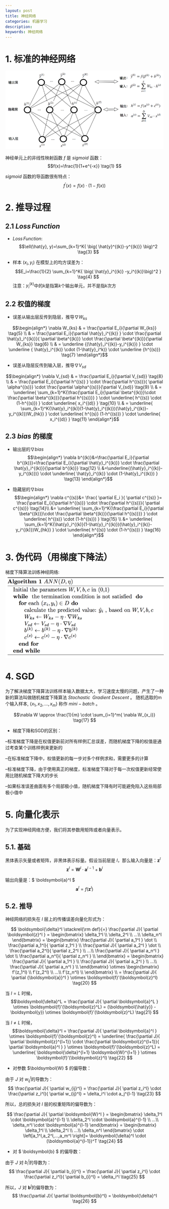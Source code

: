 ```yaml
---
layout: post
title: 神经网络
categories: 机器学习
description: 
keywords: 神经网络
---
```


# 1. 标准的神经网络

![](/images/blog/MachineLearning/神经网络-BP神经网络结构.png)


神经单元上的非线性映射函数 $f$ 是 $sigmoid$ 函数：
$$f(x)=\frac{1}{1+e^{-x}}    \tag{1}
$$

$sigmoid$ 函数的导函数很有特点：
$$f^{'}(x)=f(x) \cdot \big(  1-f(x)  \big)   \tag{2}
$$

# 2. 推导过程

## 2.1 $Loss \, Function$
+ $Loss \, Function$:
$$\ell(\hat{y}, y)=\sum_{k=1}^K{ \big( \hat{y}^{(k)}-y^{(k)}} \big)^2    \tag{3}
$$

+ 样本 $(x_i, y_i)$ 在模型上的均方误差为：
$$E_i=\frac{1}{2} \sum_{k=1}^K{ \big( \hat{y}_i^{(k)} -y_i^{(k)}\big)^2 }   \tag{4}
$$
注意：$y_i^{(k)}$中的$k$是指第$k$个输出单元，并不是指$k$次方


## 2.2 权值的梯度
+ 误差从输出层反传到隐层，推导$\nabla W_{ks}$

$$\begin{align*}
\nabla W_{ks} & = \frac{\partial E_i}{\partial W_{ks}}  \tag{5} \\
&	= \frac{\partial E_i}{\partial \hat{y}_i^{(k)} } \cdot \frac{\partial \hat{y}_i^{(k)}}{ \partial \beta^{(k)}} \cdot \frac{\partial \beta^{(k)}}{\partial W_{ks}} 
\tag{6}	 \\
&   = \underline {(\hat{y}_i^{(k)}-y_i^{(k)}) } \cdot \underline { \hat{y}_i^{(k)} \cdot (1-\hat{y}_i^k)} \cdot \underline {h^{(s)}}   \tag{7}
\end{align*}$$

+ 误差从隐层反传到输入层，推导$\nabla V_{sd}$

$$\begin{align*}
\nabla V_{sd} & = \frac{\partial E_i}{\partial V_{sd}}  \tag{8} \\
&	=  \frac{\partial E_i}{\partial h^{(s)} } \cdot \frac{\partial h^{(s)}}{ \partial \alpha^{(s)}} \cdot \frac{\partial \alpha^{(s)}}{\partial V_{sd}} \tag{9} \\
&  = \underline{ \sum_{k=1}^K{\frac{\partial E_i}{\partial \beta^{(k)}}\cdot \frac{\partial \beta^{(k)}}{\partial h^{(s)}}}  } \cdot \underline{ h^{(s)} \cdot (1-h^{(s)}) } \cdot \underline{ x_i^{(d)} } \tag{10}	\\
&  = \underline{ \sum_{k=1}^K{\hat{y}_i^{(k)}(1-\hat{y}_i^{(k)})(\hat{y}_i^{(k)}-y_i^{(k)})W_{hk}} } \cdot \underline{ h^{(s)} (1-h^{(s)}) } \cdot \underline{ x_i^{(d)} }   \tag{11}
\end{align*}$$

## 2.3 $bias$ 的梯度

+ 输出层的$\nabla bias$ 
$$\begin{align*}
\nabla b^{(k)}&=\frac{\partial E_i}{\partial b^{(k)}}=\frac{\partial E_i}{\partial \hat{y}_i^{(k)}} \cdot \frac{\partial \hat{y}_i^{(k)}}{\partial b^{(k)}} \tag{12} \\
&=\underline{(\hat{y}_i^{(k)}-y_i^{(k)})} \cdot \underline{ \hat{y}_i^{(k)} \cdot (1-\hat{y}_i^{(k)}) } \tag{13}
\end{align*}$$

+ 隐藏层的$\nabla bias$
$$\begin{align*}
\nabla c^{(s)}&= \frac{ \partial E_i }{ \partial c^{(s)} }= \frac{\partial E_i}{\partial h^{(s)}} \cdot \frac{\partial h^{(s)}}{ \partial c^{(s)}} \tag{14}\\
&= \underline{ \sum_{k=1}^K{\frac{\partial E_i}{\partial \beta^{(k)}}\cdot \frac{\partial \beta^{(k)}}{\partial h^{(s)}}}  } \cdot  \underline{ h^{(s)} \cdot (1-h^{(s)}) }  \tag{15}  \\
&= \underline{ \sum_{k=1}^K{\hat{y}_i^{(k)}(1-\hat{y}_i^{(k)})(\hat{y}_i^{(k)}-y_i^{(k)})W_{hk}} }  \cdot \underline{ h^{(s)} \cdot (1-h^{(s)}) }   \tag{16}
\end{align*}$$


# 3. 伪代码（用梯度下降法）

梯度下降算法训练神经网络:
![](/images/blog/MachineLearning/神经网络-梯度下降法代码.png)


# 4. SGD
为了解决梯度下降算法训练样本输入数据太大，学习速度太慢的问题，产生了一种新的算法叫做随机梯度下降算法 $Stochastic \;\; Gradient \,\, Descent$ 。
随机选取的m个输入样本, $\big\{ x_1, x_2,..., x_m \big\}$ 称作 $mini-batch$ 。
          
$$\nabla W \approx \frac{1}{m} \cdot \sum_{i=1}^m{ \nabla W_{x_i}}       \tag{17}
$$

+ 梯度下降和SGD的区别：

–标准梯度下降是在权值更新前对所有样例汇总误差，而随机梯度下降的权值是通过考查某个训练样例来更新的

–在标准梯度下降中，权值更新的每一步对多个样例求和，需要更多的计算

–标准梯度下降，由于使用真正的梯度，标准梯度下降对于每一次权值更新经常使用比随机梯度下降大的步长

–如果标准误差曲面有多个局部极小值，随机梯度下降有时可能避免陷入这些局部极小值中


# 5. 向量化表示
为了实现神经网络方便，我们将其参数用矩阵或者向量表示。

## 5.1. 基础
黑体表示矢量或者矩阵，非黑体表示标量。假设当前层是 $l$，那么输入向量是：$\boldsymbol{z}^l$
$$\boldsymbol{z}^l= \boldsymbol{W}^l \cdot \boldsymbol{a}^{l-1} + \boldsymbol{b}^l   \tag{18}
$$

输出向量是：$ \boldsymbol{a}^l $
$$\boldsymbol{a}^l= f(\boldsymbol{z}^l )   \tag{19}
$$

## 5.2. 推导
神经网络的损失在 $l$ 层上的传播误差向量化形式为：

$$
\boldsymbol{\delta}^l  \stackrel{\rm def}{=} \frac{\partial J}{ \partial \boldsymbol{z}^l } = \begin{bmatrix}
\delta_1^l      \\
\delta_2^l \\
...\\
\delta_n^l
\end{bmatrix} =  \begin{bmatrix}
\frac{\partial J}{ \partial a_1^l } \dot       \\
\frac{\partial a_1^l}{ \partial z_1^l } \\
\frac{\partial J}{ \partial a_2^l } \dot       \\
\frac{\partial a_2^l}{ \partial z_2^l } \\
...\\
\frac{\partial J}{ \partial a_n^l } \dot       \\
\frac{\partial a_n^l}{ \partial z_n^l } \\
\end{bmatrix} = \begin{bmatrix}
\frac{\partial J}{ \partial a_1^l }  \\
\frac{\partial J}{ \partial a_2^l }  \\
...\\
\frac{\partial J}{ \partial a_n^l }  \\
\end{bmatrix} \otimes \begin{bmatrix}
f'(z_1^l)  \\
f'(z_2^l)  \\
...\\
f'(z_n^l)  \\
\end{bmatrix} \\
= \frac{\partial J}{ \partial {\boldsymbol{a}}^l } \otimes \boldsymbol{f}'(\boldsymbol{z}^l)   \tag{20}
$$

当 $l=L$ 时候，
$$\boldsymbol{\delta}^L  = \frac{\partial J}{ \partial \boldsymbol{a}^L } \otimes \boldsymbol{f}'(\boldsymbol{z}^L)  = (\boldsymbol{\hat{y}} - \boldsymbol{y}) \otimes \boldsymbol{f}'(\boldsymbol{z}^L) \tag{21}
$$

当 $l \not = L$ 时候，
$$\boldsymbol{\delta}^l  = \frac{\partial J}{ \partial \boldsymbol{a}^l } \otimes \boldsymbol{f}'(\boldsymbol{z}^l)  = \underline{ \frac{\partial J}{ \partial \boldsymbol{z}^{l+1}} \cdot  \frac{\partial \boldsymbol{z}^{l+1}}{ \partial \boldsymbol{a}^l } } 
\otimes \boldsymbol{f}'(\boldsymbol{z}^L)  =   \underline{ \boldsymbol{\delta}^{l+1} \boldsymbol{W}^{l+1}  }  \otimes \boldsymbol{f}'(\boldsymbol{z}^l)  \tag{22}
$$

+ 对参数 $\boldsymbol{W} $ 的偏导数：

由于 $J$ 对 $w_{ij}^l$的导数为：
$$
\frac{\partial J}{ \partial w_{ij}^l}  = \frac{\partial J}{ \partial z_i^l} \cdot \frac{\partial z_i^l}{ \partial w_{ij}^l} = \delta_i^l \cdot a_j^{l-1}    \tag{23}
$$

所以，总的损失对 $l$ 层的权重矩阵的偏导数为： 

$$
\frac{\partial J}{ \partial \boldsymbol{W}^l } = \begin{bmatrix}
\delta_1^l \cdot \boldsymbol{a}^{l-1}     \\
\delta_2^l \cdot \boldsymbol{a}^{l-1}  \\
...\\
\delta_n^l \cdot \boldsymbol{a}^{l-1} 
\end{bmatrix} = \begin{bmatrix}
\delta_1^l   \\
\delta_2^l   \\
...\\
\delta_n^l 
\end{bmatrix} \cdot \left[a_1^l,a_2^l,...,a_m^l \right]= \boldsymbol{\delta}^l  \cdot (\boldsymbol{a}^{l-1})^T  \tag{24}
$$

+ 对 $ \boldsymbol{b} $ 的偏导数：

由于 $J$ 对 $b_{i}^l$的导数为：
$$
\frac{\partial J}{ \partial b_{i}^l}  = \frac{\partial J}{ \partial z_i^l} \cdot \frac{\partial z_i^l}{ \partial b_{i}^l} = \delta_i^l     \tag{25}
$$

所以，$J$ 对 $\boldsymbol{b}^l$的偏导数为：
$$
\frac{\partial J}{ \partial \boldsymbol{b}^l} = \boldsymbol{\delta}^l     \tag{26}
$$




<br><br><br><br><br><br><br>


